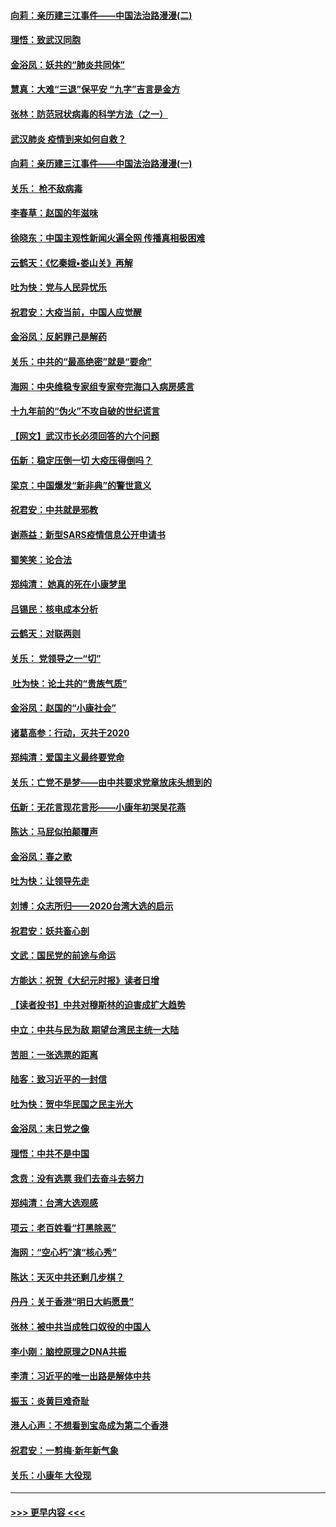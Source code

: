 #### [向莉：亲历建三江事件——中国法治路漫漫(二)](../pages/nsc993/n11829102.md?t=01302144) 
#### [理悟：致武汉同胞](../pages/nsc993/n11831522.md?t=01302144) 
#### [金浴凤：妖共的“肺炎共同体”](../pages/nsc993/n11829448.md?t=01302144) 
#### [慧真：大难“三退”保平安 “九字”吉言是金方](../pages/nsc993/n11829501.md?t=01302144) 
#### [张林：防范冠状病毒的科学方法（之一）](../pages/nsc993/n11828618.md?t=01302144) 
#### [武汉肺炎 疫情到来如何自救？](../pages/nsc993/n11827632.md?t=01302144) 
#### [向莉：亲历建三江事件——中国法治路漫漫(一)](../pages/nsc993/n11827190.md?t=01302144) 
#### [关乐： 枪不敌病毒](../pages/nsc993/n11826746.md?t=01302144) 
#### [李春草：赵国的年滋味](../pages/nsc993/n11826321.md?t=01302144) 
#### [徐晓东：中国主观性新闻火遍全网 传播真相极困难](../pages/nsc993/n11826508.md?t=01302144) 
#### [云鹤天：《忆秦娥▪娄山关》再解](../pages/nsc993/n11824682.md?t=01302144) 
#### [吐为快：党与人民异忧乐](../pages/nsc993/n11824660.md?t=01302144) 
#### [祝君安：大疫当前，中国人应觉醒](../pages/nsc993/n11821946.md?t=01302144) 
#### [金浴凤：反躬罪己是解药](../pages/nsc993/n11820280.md?t=01302144) 
#### [关乐：中共的“最高绝密”就是“要命”](../pages/nsc993/n11816946.md?t=01302144) 
#### [海网：中央维稳专家组专家夸完海口入病房感言](../pages/nsc993/n11815138.md?t=01302144) 
#### [十九年前的“伪火”不攻自破的世纪谎言](../pages/nsc993/n11813238.md?t=01302144) 
#### [【网文】武汉市长必须回答的六个问题](../pages/nsc993/n11813848.md?t=01302144) 
#### [伍新：稳定压倒一切 大疫压得倒吗？](../pages/nsc993/n11812634.md?t=01302144) 
#### [梁京：中国爆发“新非典”的警世意义](../pages/nsc993/n11812554.md?t=01302144) 
#### [祝君安：中共就是邪教](../pages/nsc993/n11812431.md?t=01302144) 
#### [谢燕益：新型SARS疫情信息公开申请书](../pages/nsc993/n11808840.md?t=01302144) 
#### [蜀笑笑：论合法](../pages/nsc993/n11808064.md?t=01302144) 
#### [郑纯清： 她真的死在小康梦里](../pages/nsc993/n11806623.md?t=01302144) 
#### [吕锡民：核电成本分析](../pages/nsc993/n11806284.md?t=01302144) 
#### [云鹤天：对联两则](../pages/nsc993/n11805957.md?t=01302144) 
#### [关乐： 党领导之一“切”](../pages/nsc993/n11804505.md?t=01302144) 
#### [ 吐为快：论土共的“贵族气质”](../pages/nsc993/n11804490.md?t=01302144) 
#### [金浴凤：赵国的“小康社会”](../pages/nsc993/n11804452.md?t=01302144) 
#### [诸葛高参：行动，灭共于2020](../pages/nsc993/n11804120.md?t=01302144) 
#### [郑纯清：爱国主义最终要党命](../pages/nsc993/n11802197.md?t=01302144) 
#### [关乐：亡党不是梦——由中共要求党章放床头想到的](../pages/nsc993/n11802156.md?t=01302144) 
#### [伍新：无花言现花言形——小康年初哭吴花燕](../pages/nsc993/n11800044.md?t=01302144) 
#### [陈达：马屁似拍颠覆声](../pages/nsc993/n11800010.md?t=01302144) 
#### [金浴凤：春之歌](../pages/nsc993/n11797687.md?t=01302144) 
#### [吐为快：让领导先走](../pages/nsc993/n11797512.md?t=01302144) 
#### [刘博：众志所归——2020台湾大选的启示](../pages/nsc993/n11796878.md?t=01302144) 
#### [祝君安：妖共畜心剖](../pages/nsc993/n11794273.md?t=01302144) 
#### [文武：国民党的前途与命运](../pages/nsc993/n11794198.md?t=01302144) 
#### [方能达：祝贺《大纪元时报》读者日增](../pages/nsc993/n11793807.md?t=01302144) 
#### [【读者投书】中共对穆斯林的迫害成扩大趋势](../pages/nsc993/n11791371.md?t=01302144) 
#### [中立：中共与民为敌 期望台湾民主统一大陆](../pages/nsc993/n11790392.md?t=01302144) 
#### [苦胆：一张选票的距离](../pages/nsc993/n11788914.md?t=01302144) 
#### [陆客：致习近平的一封信](../pages/nsc993/n11788867.md?t=01302144) 
#### [吐为快：贺中华民国之民主光大](../pages/nsc993/n11788618.md?t=01302144) 
#### [金浴凤：末日党之像](../pages/nsc993/n11787475.md?t=01302144) 
#### [理悟：中共不是中国](../pages/nsc993/n11787463.md?t=01302144) 
#### [念贲：没有选票  我们去奋斗去努力](../pages/nsc993/n11787398.md?t=01302144) 
#### [郑纯清：台湾大选观感](../pages/nsc993/n11786210.md?t=01302144) 
#### [项云：老百姓看“打黑除恶”](../pages/nsc993/n11785398.md?t=01302144) 
#### [海网：“空心朽”演“核心秀”](../pages/nsc993/n11783874.md?t=01302144) 
#### [陈达：天灭中共还剩几步棋？](../pages/nsc993/n11783719.md?t=01302144) 
#### [丹丹：关于香港“明日大屿愿景”](../pages/nsc993/n11783273.md?t=01302144) 
#### [张林：被中共当成牲口奴役的中国人](../pages/nsc993/n11782397.md?t=01302144) 
#### [李小刚：脑控原理之DNA共振](../pages/nsc993/n11780962.md?t=01302144) 
#### [李清：习近平的唯一出路是解体中共](../pages/nsc993/n11780866.md?t=01302144) 
#### [振玉：炎黄巨难奇耻](../pages/nsc993/n11779632.md?t=01302144) 
#### [港人心声：不想看到宝岛成为第二个香港](../pages/nsc993/n11778817.md?t=01302144) 
#### [祝君安：一剪梅‧新年新气象](../pages/nsc993/n11776340.md?t=01302144) 
#### [关乐：小康年 大役现](../pages/nsc993/n11774213.md?t=01302144) 

----
#### [ >>> 更早内容 <<< ](../indexes/nsc993-earlier.md)
